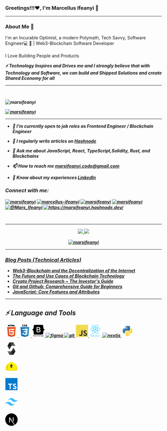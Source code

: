 ### Greetings!!!♥, I'm Marcellus Ifeanyi 🌱

<hr />

### About Me 🚀

 
I'm an Incurable Optimist, a modern Polymath, Tech Savvy, Software Engineer💻 🚀 | Web3-Blockchain Software Developer</br> </br>
I Love Building People and Products

<b><i>⚡ Technology Inspires and Drives me and I strongly believe that with Technology and Software, we can build and Shipped Solutions and create Shared Economy for all

  <hr>

<!-- <a href="https://www.linkedin.com/in/Marcellus-Ifeanyi/">
  <img align="left" width="24px" src="https://cdn.jsdelivr.net/npm/simple-icons@v3/icons/linkedin.svg"  />
</a>
<a href="mailto:Marschalice@gmail.com">
  <img align="left" width="26px" src="https://cdn.jsdelivr.net/npm/simple-icons@v3/icons/gmail.svg" />
</a>

<a href="https://www.youtube.com/@marsifeanyi"><a/> -->


<br/>
  
  
  
  
 <p align="left"> <img src="https://komarev.com/ghpvc/?username=marsifeanyi&label=Profile%20views&color=0e75b6&style=plastic" alt="marsifeanyi" /> </p>

<p align="left"> <a href="https://github.com/ryo-ma/github-profile-trophy"><img src="https://github-profile-trophy.vercel.app/?username=marsifeanyi" alt="marsifeanyi" /></a> </p>

<!-- <p align="left"> <a href="https://twitter.com/Mars_Energy" target="blank"><img src="https://img.shields.io/twitter/follow/?logo=twitter&style=for-the-badge" alt="0X_anon_" /></a> </p> -->

<hr>

- 🔭 I’m currently open to job roles as **Frontend Engineer / Blockchain Engineer**

<!-- - 🌱 I’m currently learning **Substrate, Rust, Go, WebAssembly and other blockchain technologies** -->



- 📝 I regularly write articles on [Hashnode](https://marsifeanyi.hashnode.dev/) 

- 💬 Ask me about **JavaScript, React, TypeScript,Solidity, Rust, and Blockchains**

- 📫 How to reach me **marsifeanyi.code@gmail.com**

- 📄 Know about my experiences [LinkedIn](https://linkedin.com/in/marcellus-ifeanyi)


  
  
  
  
 <h3 align="left">Connect with me:</h3>
<p align="left">
<a href="https://twitter.com/Mars_Energy" target="blank"><img align="center" src="https://raw.githubusercontent.com/rahuldkjain/github-profile-readme-generator/master/src/images/icons/Social/twitter.svg" alt="marsifeanyi" height="30" width="40" /></a>
<a href="https://linkedin.com/in/marcellus-ifeanyi" target="blank"><img align="center" src="https://raw.githubusercontent.com/rahuldkjain/github-profile-readme-generator/master/src/images/icons/Social/linked-in-alt.svg" alt="marcellus-ifeanyi" height="30" width="40" /></a>  
<a href="https://www.youtube.com/@marsifeanyi" target="blank"><img align="center" src="https://raw.githubusercontent.com/rahuldkjain/github-profile-readme-generator/master/src/images/icons/Social/youtube.svg" alt="marsifeanyi" height="30" width="40" /></a> 
<a href="https://www.facebook.com/Marscellusifeanyi" target="blank"><img align="center" src="https://raw.githubusercontent.com/rahuldkjain/github-profile-readme-generator/master/src/images/icons/Social/facebook.svg" alt="marsifeanyi" height="30" width="40" /></a>  
<a href="https://medium.com/@Mars_Ifeanyi" target="blank"><img align="center" src="https://raw.githubusercontent.com/rahuldkjain/github-profile-readme-generator/master/src/images/icons/Social/medium.svg" alt="@Mars_Ifeanyi" height="30" width="40" /></a>  
<a href="https://marsifeanyi.hashnode.dev/" target="blank"><img align="center" src="https://raw.githubusercontent.com/rahuldkjain/github-profile-readme-generator/master/src/images/icons/Social/rss.svg" alt="https://marsifeanyi.hashnode.dev/" height="30" width="40" /></a>
  
</p> 
  
<br/>
<hr />

<div align="center">
  <a href="https://github.com/MarsIfeanyi">
  <img height="180em" src="https://github-readme-stats.vercel.app/api?username=MarsIfeanyi&show_icons=true&theme=gradient&include_all_commits=true&count_private=true"/>
  <img height="180em" src="https://github-readme-stats.vercel.app/api/top-langs/?username=MarsIfeanyi&layout=compact&langs_count=7&theme=gradient"/>
    <p><img align="center" src="https://github-readme-streak-stats.herokuapp.com/?user=marsifeanyi&" alt="marsifeanyi" /></p>
</div>
  

  <hr>
  
  ### Blog Posts (Technical Articles)
<!-- BLOG-POST-LIST:START -->
- [Web3-Blockchain and the Decentralization of the Internet](https://marsifeanyi.hashnode.dev/web3-blockchain-and-decentralization-of-the-internet)
- [The Future and Use Cases of Blockchain Technology](https://marsifeanyi.hashnode.dev/the-future-and-use-cases-of-blockchain-technology)
- [Crypto Project Research ~ The Investor's Guide](https://marsifeanyi.hashnode.dev/crypto-project-research-the-investors-guide)
- [Git and Github: Comprehensive Guide for Beginners](https://marsifeanyi.hashnode.dev/git-and-github-comprehensive-guide-for-beginners)
- [JavaScript: Core Features and Attributes](https://marsifeanyi.hashnode.dev/javascript-core-features-and-attributes)
<!-- BLOG-POST-LIST:END -->
  
  
  <hr>

## ⚡ Language and Tools

<!-- <div style="display: inline_block"><br>
  <img align="center" alt="js" height="30" width="40" src="https://raw.githubusercontent.com/devicons/devicon/master/icons/javascript/javascript-plain.svg">
  
  <img align="center" alt="solidity" height="30" width="40" src="https://https://docs.soliditylang.org/en/v0.8.11/_static/logo.svg">

  <img align="center" alt="react" height="30" width="40" src="https://raw.githubusercontent.com/devicons/devicon/master/icons/react/react-original.svg">

  <img align="center" alt="python" height="30" width="40" src="https://raw.githubusercontent.com/devicons/devicon/master/icons/python/python-plain.svg">
  
  <img align="center" alt="Html" height="30" width="40" src="https://raw.githubusercontent.com/devicons/devicon/master/icons/Html/Html-plain.svg">

  <img align="center" alt="Css" height="30" width="40" src="https://raw.githubusercontent.com/devicons/devicon/master/icons/Css/Css-original.svg">

</div> -->
  
  
  
  
  
 
<p align="left"> 
  
  <a href="https://www.w3.org/html/" target="_blank" rel="noreferrer"> <img src="https://raw.githubusercontent.com/devicons/devicon/master/icons/html5/html5-original-wordmark.svg" alt="html5" width="40" height="40"/> </a>  <a href="https://www.w3schools.com/css/" target="_blank" rel="noreferrer"> <img src="https://raw.githubusercontent.com/devicons/devicon/master/icons/css3/css3-original-wordmark.svg" alt="css3" width="40" height="40"/> </a> 
  <a href="https://getbootstrap.com" target="_blank" rel="noreferrer"> <img src="https://raw.githubusercontent.com/devicons/devicon/master/icons/bootstrap/bootstrap-plain-wordmark.svg" alt="bootstrap" width="40" height="40"/> </a> <a href="https://www.figma.com/" target="_blank" rel="noreferrer"> <img src="https://www.vectorlogo.zone/logos/figma/figma-icon.svg" alt="figma" width="40" height="40"/> </a><a href="https://git-scm.com/" target="_blank" rel="noreferrer"> <img src="https://www.vectorlogo.zone/logos/git-scm/git-scm-icon.svg" alt="git" width="40" height="40"/> </a> <a href="https://developer.mozilla.org/en-US/docs/Web/JavaScript" target="_blank" rel="noreferrer"> <img src="https://raw.githubusercontent.com/devicons/devicon/master/icons/javascript/javascript-original.svg" alt="javascript" width="40" height="40"/> </a>  <a href="https://reactjs.org/" target="_blank" rel="noreferrer"> <img src="https://raw.githubusercontent.com/devicons/devicon/master/icons/react/react-original-wordmark.svg" alt="react" width="40" height="40"/> </a> <a href="https://nextjs.org/" target="_blank" rel="noreferrer"> <img src="https://cdn.worldvectorlogo.com/logos/nextjs-2.svg" alt="nextjs" width="40" height="40"/> </a> <a href="https://www.python.org" target="_blank" rel="noreferrer"> <img src="https://raw.githubusercontent.com/devicons/devicon/master/icons/python/python-original.svg" alt="python" width="40" height="40"/> </a> 
  
  <a href="https://soliditylang.org/" target="_blank" rel="noreferrer"> <img src="https://raw.githubusercontent.com/devicons/devicon/master/icons/solidity/solidity-original.svg" alt="solidity" width="40" height="40"/> </a>  
 
  
  <a href="https://hardhat.org/" target="_blank" rel="noreferrer"> <img src="https://raw.githubusercontent.com/devicons/devicon/master/icons/hardhat/hardhat-original.svg" alt="Hardhat" width="40" height="40"/> </a>  
 
  
  
  <a href="https://www.typescriptlang.org/" target="_blank" rel="noreferrer"> <img src="https://raw.githubusercontent.com/devicons/devicon/master/icons/typescript/typescript-original.svg" alt="typescript" width="40" height="40"/> </a>  
  
  <a href="https://tailwindcss.com/" target="_blank" rel="noreferrer"> <img src="https://raw.githubusercontent.com/devicons/devicon/master/icons/tailwindcss/tailwindcss-original.svg" alt="TailwindCss" width="40" height="40"/> </a>  
  
  <a href="https://nextjs.org/" target="_blank" rel="noreferrer"> <img src="https://raw.githubusercontent.com/devicons/devicon/master/icons/nextjs/nextjs-original.svg" alt="Nextjs" width="40" height="40"/> </a>  
 
  
  
  
  
  
  
  
  
  
  
  
  
  
  
  
  
  
  
  
  
  
  
